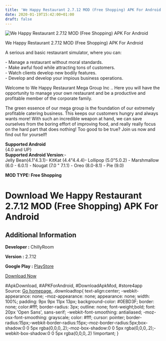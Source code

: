 ```yaml
---
title: 'We Happy Restaurant 2.7.12 MOD (Free Shopping) APK For Android'
date: 2020-01-19T15:42:00+01:00
draft: false
---
```


![We Happy Restaurant 2.7.12 MOD (Free Shopping) APK For Android](https://i1.wp.com/apkhome.net/wp-content/uploads/2020/01/We-Happy-Restaurant-2.7.12-MOD-Free-Shopping.png "We Happy Restaurant 2.7.12 MOD (Free Shopping) APK For Android")

  

We Happy Restaurant 2.7.12 MOD (Free Shopping) APK For Android

A serious and basic restaurant simulator, where you can:

\- Manage a restaurant without moral standards.  
\- Make awful food while attracting tons of customers.  
\- Watch clients develop new bodily features.  
\- Develop and develop your impious business operations.

Welcome to We Happy Restaurant Mega Group Inc .. Here you will have the opportunity to manage your own restaurant and be a productive and profitable member of the corporate family.

The green essence of our mega group is the foundation of our extremely profitable catering business. This keeps our customers hungry and always wants more! With such an incredible weapon at hand, we can save ourselves from the boring effort of improving food, and really really focus on the hard part that does nothing! Too good to be true? Join us now and find out for yourself!

**Supported Android**  
{4.0 and UP}  
**Supported Android Version**:-  
Jelly Bean(4.1"4.3.1)- KitKat (4.4"4.4.4)- Lollipop (5.0"5.0.2) - Marshmallow (6.0 - 6.0.1) - Nougat (7.0 " 7.1.1) - Oreo (8.0-8.1) - Pie (9.0)

**MOD TYPE: Free Shopping**

Download We Happy Restaurant 2.7.12 MOD (Free Shopping) APK For Android
=======================================================================

Additional Information
----------------------

**Developer :** ChillyRoom

**Version :** 2.7.12

**Google Play :** [PlayStore](https://play.google.com/store/apps/details?id=com.chillyroom.happy)

  

[Download Now](https://store4app.co/post/we-happy-restaurant-2-7-12-mod-free-shopping-apk-for-android_1579444731)

  
#ApkDownload, #APKForAndroid, #DownloadApkMod, #store4app  
Source: [Go homepage.](https://store4app.co/post/we-happy-restaurant-2-7-12-mod-free-shopping-apk-for-android_1579444731) .downloadtop{ text-align:center; -webkit-appearance: none; -moz-appearance: none; appearance: none; width: 100%; padding: 9px 9px 11px 13px; background-color: #0EBD3F; border: none; color:#fff; border-radius: 3px; outline: none; font-weight;bold; font: 20px 'Open Sans', sans-serif; -webkit-font-smoothing: antialiased; -moz-osx-font-smoothing: grayscale; color: #fff; cursor: pointer; border-radius:15px;-webkit-border-radius:15px;-moz-border-radius:5px;box-shadow:0 0 5px rgba(0,0,0,.2);-moz-box-shadow:0 0 5px rgba(0,0,0,.2);-webkit-box-shadow:0 0 5px rgba(0,0,0,.2) !important; }